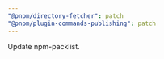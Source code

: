```yaml
---
"@pnpm/directory-fetcher": patch
"@pnpm/plugin-commands-publishing": patch
---
```


Update npm-packlist.
